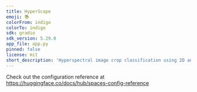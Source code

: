 ```yaml
---
title: HyperScape
emoji: 📚
colorFrom: indigo
colorTo: indigo
sdk: gradio
sdk_version: 5.29.0
app_file: app.py
pinned: false
license: mit
short_description: 'Hyperspectral image crop classification using 2D and 3D CNN '
---
```


Check out the configuration reference at https://huggingface.co/docs/hub/spaces-config-reference
